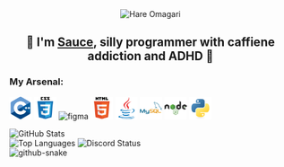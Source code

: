 
<div align="center">
  <img src="Hare Omagari.jpg" alt="Hare Omagari" width="500"/>
</div>
<h2 align="center">🍵 I'm <a href="https://x.com/imsauce_" target="_blank">Sauce</a>, silly programmer with caffiene addiction and ADHD 🍵</h2>

<h3 align="left">My Arsenal:</h3>
<p align="left">
  <img src="https://raw.githubusercontent.com/devicons/devicon/master/icons/cplusplus/cplusplus-original.svg" alt="cplusplus" width="40" height="40"/>
  <img src="https://raw.githubusercontent.com/devicons/devicon/master/icons/css3/css3-original-wordmark.svg" alt="css3" width="40" height="40"/>
  <img src="https://www.vectorlogo.zone/logos/figma/figma-icon.svg" alt="figma" width="40" height="40"/>
  <!-- <img src="https://www.vectorlogo.zone/logos/flutterio/flutterio-icon.svg" alt="flutter" width="40" height="40"/> -->
  <img src="https://raw.githubusercontent.com/devicons/devicon/master/icons/html5/html5-original-wordmark.svg" alt="html5" width="40" height="40"/>
  <img src="https://raw.githubusercontent.com/devicons/devicon/master/icons/java/java-original.svg" alt="java" width="40" height="40"/>
  <img src="https://raw.githubusercontent.com/devicons/devicon/master/icons/mysql/mysql-original-wordmark.svg" alt="mysql" width="40" height="40"/>
  <img src="https://raw.githubusercontent.com/devicons/devicon/master/icons/nodejs/nodejs-original-wordmark.svg" alt="nodejs" width="40" height="40"/>
  <img src="https://raw.githubusercontent.com/devicons/devicon/master/icons/python/python-original.svg" alt="python" width="40" height="40"/>
</p>


<img src="https://github-readme-stats.vercel.app/api?username=imsauce&show_icons=true&theme=tokyonight" alt="GitHub Stats">
  
<div>
 <img src="https://github-readme-stats.vercel.app/api/top-langs/?username=imsauce&layout=compact&theme=transparent&title_color=AFADAF&text_color=AFADAF&hide_border=true" alt="Top Languages" />  <img src="https://discord.c99.nl/widget/theme-4/767280222311415819.png" alt="Discord Status" />
</div>

<picture>
  <source media="(prefers-color-scheme: dark)" srcset="https://raw.githubusercontent.com/tobiasmeyhoefer/tobiasmeyhoefer/output/github-snake-dark.svg" />
  <source media="(prefers-color-scheme: light)" srcset="https://raw.githubusercontent.com/tobiasmeyhoefer/tobiasmeyhoefer/output/github-snake.svg" />
  <img alt="github-snake" src="https://raw.githubusercontent.com/tobiasmeyhoefer/tobiasmeyhoefer/output/github-snake.svg" />
</picture>
